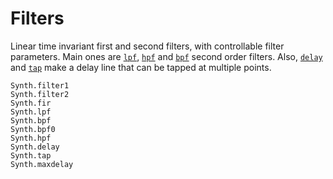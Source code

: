 # Filters

Linear time invariant first and second filters, with controllable filter
parameters. Main ones are [`lpf`](@ref), [`hpf`](@ref) and [`bpf`](@ref)
second order filters. Also, [`delay`](@ref) and [`tap`](@ref) make a
delay line that can be tapped at multiple points.

```@docs
Synth.filter1
Synth.filter2
Synth.fir
Synth.lpf
Synth.bpf
Synth.bpf0
Synth.hpf
Synth.delay
Synth.tap
Synth.maxdelay
```


